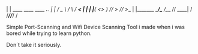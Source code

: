 |    |    ____   ____   ____ ___.__.
|    |   /  _ \ / ___\ / ___<   |  |
|    |__(  <_> ) /_/  > /_/  >___  |
|_______ \____/\___  /\___  // ____|
        \/    /_____//_____/ \/     


Simple Port-Scanning and Wifi Device Scanning Tool i made when i was bored while trying to learn python.

Don´t take it seriously.

